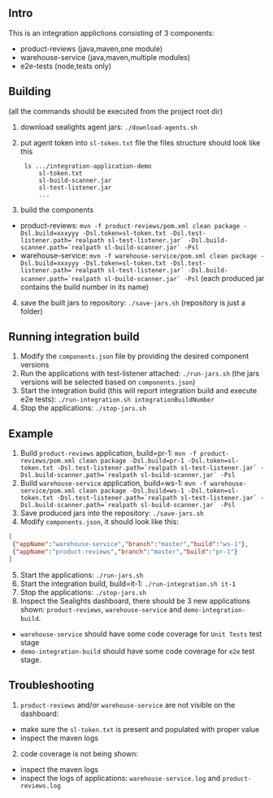 ## Intro
This is an integration applictions consisting of 3 components:
 - product-reviews (java,maven,one module)
 - warehouse-service (java,maven,multiple modules)
 - e2e-tests (node,tests only)

## Building
(all the commands should be executed from the project root dir)

 1. download sealights agent jars: `./download-agents.sh`
 2. put agent token into `sl-token.txt` file
    the files structure should look like this
    
    ```
     ls .../integration-application-demo
	     sl-token.txt
	     sl-build-scanner.jar
	     sl-test-listener.jar
	     ...
    ```
 3. build the components
   - product-reviews: ```mvn -f product-reviews/pom.xml clean package -Dsl.build=xxxyyy -Dsl.token=sl-token.txt -Dsl.test-listener.path=`realpath sl-test-listener.jar` -Dsl.build-scanner.path=`realpath sl-build-scanner.jar` -Psl```
   - warehouse-service: ```mvn -f warehouse-service/pom.xml clean package -Dsl.build=xxxyyy -Dsl.token=sl-token.txt -Dsl.test-listener.path=`realpath sl-test-listener.jar` -Dsl.build-scanner.path=`realpath sl-build-scanner.jar` -Psl```
  (each produced jar contains the build number in its name)
 4. save the built jars to repository: `./save-jars.sh` (repository is just a folder)

## Running integration build
 1. Modify the `components.json` file by providing the desired component versions
 2. Run the applications with test-listener attached: `./run-jars.sh` (the jars versions will be selected based on `components.json`)
 3. Start the integration build (this will report integration build and execute e2e tests): `./run-integration.sh integrationBuildNumber`
 4. Stop the applications: `./stop-jars.sh`
 

## Example
 1. Build `product-reviews` application, build=pr-1:  ```mvn -f product-reviews/pom.xml clean package -Dsl.build=pr-1 -Dsl.token=sl-token.txt -Dsl.test-listener.path=`realpath sl-test-listener.jar` -Dsl.build-scanner.path=`realpath sl-build-scanner.jar` -Psl```
 2. Build `warehouse-service` application, build=ws-1:  ```mvn -f warehouse-service/pom.xml clean package -Dsl.build=ws-1 -Dsl.token=sl-token.txt -Dsl.test-listener.path=`realpath sl-test-listener.jar` -Dsl.build-scanner.path=`realpath sl-build-scanner.jar` -Psl```
 3. Save produced jars into the repository: `./save-jars.sh`
 4. Modify `components.json`, it should look like this:
 ```json
[
  {"appName":"warehouse-service","branch":"master","build":"ws-1"},
  {"appName":"product-reviews","branch":"master","build":"pr-1"}
]
```
 5. Start the applications: `./run-jars.sh` 
 6. Start the integration build, build=it-1:  `./run-integration.sh it-1`
 7. Stop the applications: `./stop-jars.sh`
 8. Inspect the Sealights dashboard, there should be 3 new applications shown: `product-reviews`, `warehouse-service` and `demo-integration-build`.
   - `warehouse-service` should have some code coverage for `Unit Tests` test stage
   - `demo-integration-build` should have some code coverage for `e2e` test stage.  

## Troubleshooting

 1. `product-reviews` and/or `warehouse-service` are not visible on the dashboard: 
   - make sure the `sl-token.txt` is present and populated with proper value
   - inspect the maven logs
 2. code coverage is not being shown:
   - inspect the maven logs
   - inspect the logs of applications: `warehouse-service.log` and `product-reviews.log` 

